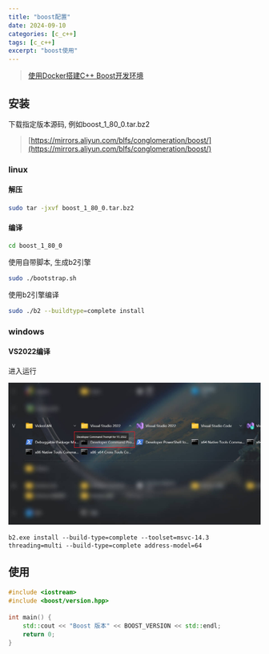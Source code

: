 ```yaml
---
title: "boost配置"
date: 2024-09-10
categories: [c_c++]
tags: [c_c++]
excerpt: "boost使用"
---
```


> [使用Docker搭建C++ Boost开发环境](https://bryantchang.github.io/2019/02/25/docker-boost/)

## 安装

下载指定版本源码, 例如boost_1_80_0.tar.bz2

> [https://mirrors.aliyun.com/blfs/conglomeration/boost/](https://mirrors.aliyun.com/blfs/conglomeration/boost/)

### linux

#### 解压

```sh
sudo tar -jxvf boost_1_80_0.tar.bz2
```

#### 编译

```sh
cd boost_1_80_0
```

使用自带脚本, 生成b2引擎

```sh
sudo ./bootstrap.sh
```

使用b2引擎编译

```sh
sudo ./b2 --buildtype=complete install
```

### windows

#### VS2022编译

进入运行

![](/assets/image/20241026_144435.jpg)

```
b2.exe install --build-type=complete --toolset=msvc-14.3 threading=multi --build-type=complete address-model=64
```

## 使用

```c++
#include <iostream>
#include <boost/version.hpp>

int main() {
    std::cout << "Boost 版本" << BOOST_VERSION << std::endl;
    return 0;
}
```